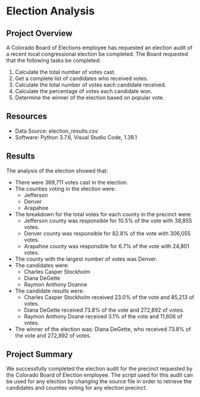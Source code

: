 # Election Analysis

## Project Overview
A Colorado Board of Elections employee has requested an election audit of a recent local congressional election be completed.  The Board requested that the following tasks be completed:

1. Calculate the total number of votes cast.
2. Get a complete list of candidates who received votes.
3. Calculate the total number of votes each candidate received.
4. Calculate the percentage of votes each candidate won.
5. Determine the winner of the election based on popular vote.

## Resources
- Data Source: election_results.csv
- Software: Python 3.7.6, Visual Studio Code, 1.38.1

## Results
The analysis of the election showed that:
- There were 369,711 votes cast in the election.
- The counties voting in the election were:
  - Jefferson 
  - Denver
  - Arapahoe
- The breakdown for the total votes for each county in the precinct were:
  - Jefferson county was responsible for 10.5% of the vote with 38,855 votes.
  - Denver county was responsible for 82.8% of the vote with 306,055 votes.
  - Arapahoe county was responsible for 6.7% of the vote with 24,801 votes.
- The county with the largest number of votes was Denver.
- The candidates were:
  - Charles Casper Stockholm
  - Diana DeGette
  - Raymon Anthony Doanne
- The candidate results were:
  - Charles Casper Stockholm received 23.0% of the vote and 85,213 of votes.
  - Diana DeGette received 73.8% of the vote and 272,892 of votes.
  - Raymon Anthony Doane received 3.1% of the vote and 11,606 of votes.
- The winner of the election was:
  Diana DeGette, who received 73.8% of the vote and 272,892 of votes.

## Project Summary
We successfully completed the election audit for the precinct requested by the Colorado Board of Election employee.  The script used for this audit can be used for any election by changing the source file in order to retrieve the candidates and counties voting for any election precinct.
